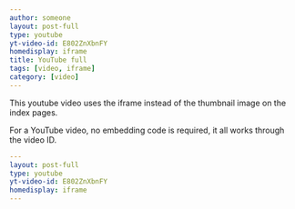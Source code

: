 ```yaml
---
author: someone
layout: post-full
type: youtube
yt-video-id: E802ZnXbnFY
homedisplay: iframe
title: YouTube full
tags: [video, iframe]
category: [video]
---
```

This youtube video uses the iframe instead of the thumbnail image on the index pages.

For a YouTube video, no embedding code is required, it all works through the video ID.

```yml
---
layout: post-full
type: youtube
yt-video-id: E802ZnXbnFY
homedisplay: iframe
---
```
